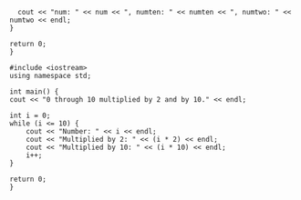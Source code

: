  

      cout << "num: " << num << ", numten: " << numten << ", numtwo: " << numtwo << endl;
    }

    return 0;
    }

    #include <iostream>
    using namespace std;

    int main() {
    cout << "0 through 10 multiplied by 2 and by 10." << endl;
    
    int i = 0;
    while (i <= 10) {
        cout << "Number: " << i << endl;
        cout << "Multiplied by 2: " << (i * 2) << endl;
        cout << "Multiplied by 10: " << (i * 10) << endl;
        i++;
    }
    
    return 0;
    }

